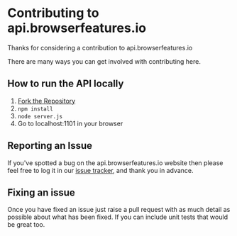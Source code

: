 # Contributing to api.browserfeatures.io

Thanks for considering a contribution to api.browserfeatures.io

There are many ways you can get involved with contributing here.

## How to run the API locally

1. [Fork the Repository](https://help.github.com/articles/fork-a-repo/)
1. `npm install`
1. `node server.js`
1. Go to localhost:1101 in your browser

## Reporting an Issue

If you've spotted a bug on the api.browserfeatures.io website then please feel free to log it in our [issue tracker](https://github.com/jonathan-fielding/api.browserfeatures.io/issues), and thank you in advance. 

## Fixing an issue

Once you have fixed an issue just raise a pull request with as much detail as possible about what has been fixed. If you can include unit tests that would be great too.